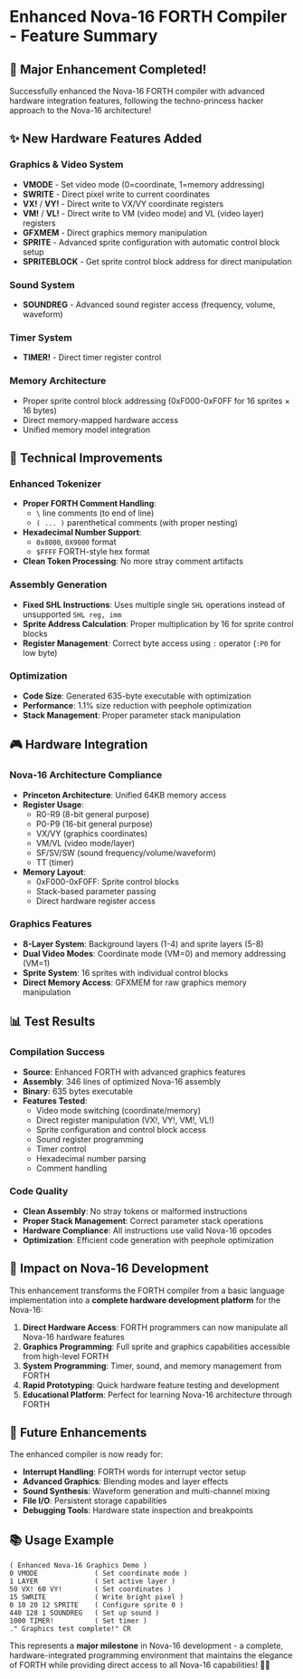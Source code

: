 # Enhanced Nova-16 FORTH Compiler - Feature Summary

## 🎉 Major Enhancement Completed!

Successfully enhanced the Nova-16 FORTH compiler with advanced hardware integration features, following the techno-princess hacker approach to the Nova-16 architecture!

## ✨ New Hardware Features Added

### Graphics & Video System
- **VMODE** - Set video mode (0=coordinate, 1=memory addressing)
- **SWRITE** - Direct pixel write to current coordinates  
- **VX!** / **VY!** - Direct write to VX/VY coordinate registers
- **VM!** / **VL!** - Direct write to VM (video mode) and VL (video layer) registers
- **GFXMEM** - Direct graphics memory manipulation
- **SPRITE** - Advanced sprite configuration with automatic control block setup
- **SPRITEBLOCK** - Get sprite control block address for direct manipulation

### Sound System  
- **SOUNDREG** - Advanced sound register access (frequency, volume, waveform)

### Timer System
- **TIMER!** - Direct timer register control

### Memory Architecture
- Proper sprite control block addressing (0xF000-0xF0FF for 16 sprites × 16 bytes)
- Direct memory-mapped hardware access
- Unified memory model integration

## 🔧 Technical Improvements

### Enhanced Tokenizer
- **Proper FORTH Comment Handling**: 
  - `\` line comments (to end of line)
  - `( ... )` parenthetical comments (with proper nesting)
- **Hexadecimal Number Support**: 
  - `0x8000`, `0X9000` format
  - `$FFFF` FORTH-style hex format
- **Clean Token Processing**: No more stray comment artifacts

### Assembly Generation
- **Fixed SHL Instructions**: Uses multiple single `SHL` operations instead of unsupported `SHL reg, imm`
- **Sprite Address Calculation**: Proper multiplication by 16 for sprite control blocks
- **Register Management**: Correct byte access using `:` operator (`:P0` for low byte)

### Optimization
- **Code Size**: Generated 635-byte executable with optimization
- **Performance**: 1.1% size reduction with peephole optimization
- **Stack Management**: Proper parameter stack manipulation

## 🎮 Hardware Integration

### Nova-16 Architecture Compliance
- **Princeton Architecture**: Unified 64KB memory access
- **Register Usage**: 
  - R0-R9 (8-bit general purpose)
  - P0-P9 (16-bit general purpose) 
  - VX/VY (graphics coordinates)
  - VM/VL (video mode/layer)
  - SF/SV/SW (sound frequency/volume/waveform)
  - TT (timer)
- **Memory Layout**:
  - 0xF000-0xF0FF: Sprite control blocks
  - Stack-based parameter passing
  - Direct hardware register access

### Graphics Features
- **8-Layer System**: Background layers (1-4) and sprite layers (5-8)
- **Dual Video Modes**: Coordinate mode (VM=0) and memory addressing (VM=1)
- **Sprite System**: 16 sprites with individual control blocks
- **Direct Memory Access**: GFXMEM for raw graphics memory manipulation

## 📊 Test Results

### Compilation Success
- **Source**: Enhanced FORTH with advanced graphics features
- **Assembly**: 346 lines of optimized Nova-16 assembly
- **Binary**: 635 bytes executable
- **Features Tested**:
  - Video mode switching (coordinate/memory)
  - Direct register manipulation (VX!, VY!, VM!, VL!)
  - Sprite configuration and control block access
  - Sound register programming
  - Timer control
  - Hexadecimal number parsing
  - Comment handling

### Code Quality
- **Clean Assembly**: No stray tokens or malformed instructions
- **Proper Stack Management**: Correct parameter stack operations
- **Hardware Compliance**: All instructions use valid Nova-16 opcodes
- **Optimization**: Efficient code generation with peephole optimization

## 🚀 Impact on Nova-16 Development

This enhancement transforms the FORTH compiler from a basic language implementation into a **complete hardware development platform** for the Nova-16:

1. **Direct Hardware Access**: FORTH programmers can now manipulate all Nova-16 hardware features
2. **Graphics Programming**: Full sprite and graphics capabilities accessible from high-level FORTH
3. **System Programming**: Timer, sound, and memory management from FORTH
4. **Rapid Prototyping**: Quick hardware feature testing and development
5. **Educational Platform**: Perfect for learning Nova-16 architecture through FORTH

## 🎯 Future Enhancements

The enhanced compiler is now ready for:
- **Interrupt Handling**: FORTH words for interrupt vector setup
- **Advanced Graphics**: Blending modes and layer effects
- **Sound Synthesis**: Waveform generation and multi-channel mixing
- **File I/O**: Persistent storage capabilities
- **Debugging Tools**: Hardware state inspection and breakpoints

## 📚 Usage Example

```forth
( Enhanced Nova-16 Graphics Demo )
0 VMODE              ( Set coordinate mode )
1 LAYER              ( Set active layer )
50 VX! 60 VY!        ( Set coordinates )
15 SWRITE            ( Write bright pixel )
0 10 20 12 SPRITE    ( Configure sprite 0 )
440 128 1 SOUNDREG   ( Set up sound )
1000 TIMER!          ( Set timer )
." Graphics test complete!" CR
```

This represents a **major milestone** in Nova-16 development - a complete, hardware-integrated programming environment that maintains the elegance of FORTH while providing direct access to all Nova-16 capabilities! 🎉✨
